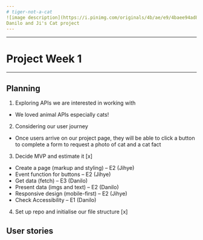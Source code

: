 ```yaml
---
# tiger-not-a-cat
![image description](https://i.pinimg.com/originals/4b/ae/e9/4baee94ad8634680ebd9cbf372f9888e.gif)
Danilo and Ji's Cat project
---
```


---
# Project Week 1
---
## Planning

1. Exploring APIs we are interested in working with  
-  We loved animal APIs especially cats!
2. Considering our user journey 
- Once users arrive on our project page, they will be able to click a button to complete a form to request a photo of cat and a cat fact
3. Decide MVP and estimate it [x]
- Create a page (markup and styling) – E2 (Jihye)
- Event function for buttons – E2 (Jihye)
- Get data (fetch) – E3 (Danilo)
- Present data (imgs and text) – E2 (Danilo)
- Responsive design (mobile-first) – E2 (Jihye)
- Check Accessibility – E1 (Danilo)
4. Set up repo and initialise our file structure [x]

## User stories

